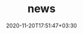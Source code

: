 ---
title: "news"
date: 2020-11-20T17:51:47+03:30
draft: false
headless: true

# all icons by [feathericons.com](https://https://feathericons.com//) are supported
show_news_icons: false
default_news_icon: "file-text"

num_news: 5

news_items:

- text: "- Presented our work at **ICSE'23**"
  extra_text: "May 2023"
  date: 2023-05-12

- text: "- Attened [**IMC'22**]() at Nice, France!"
  extra_text: "October 2022"
  date: 2022-10-25

- text: "- Awarded travel grant to attend [**IMC'22**](), thanks IMC!"
  extra_text: "September 2022"
  date: 2022-09-19

- text: "- Presented our work at **IEEE Cluster'22**"
  extra_text: "September 2022"
  date: 2022-09-01

- text: "- Probabilistic silent error mitigation model is accepted to IEEE Cluster'22"
  extra_text: "July 2022"
  date: 2022-07-01

- text: "- Started as a PhD student at CISPA Helmholtz Center for Information Security "
  extra_text: "February 2021"
  date: 2021-02-01

- text: "- Moved to Saarbrücken, Germany"
  extra_text: "January 2021"
  date: 2021-01-01

- text: "- Graduated fromUniversity of Nevada, Reno"
  extra_text: "December 2020"  
  date: 2020-12-26

- text: "- Joined University of Nevada, Reno as Graduate Research Assistant in [High Performance Computing and Networking (HPCN) Lab](https://www.cse.unr.edu/~earslan/?page=members)"
  extra_text: "September 2018"
  date: 2019-01-01

- text: "- I joined [Ridmik Limited](https://ridmik.com/) as Software Engineer"
  extra_text: "September 2018"
  date: 2018-09-01
  
- text: "- Promoted to Software Engineer at [Reve Systems](https://www.revesoft.com/)"
  extra_text: "August 2017"
  date: 2017-09-01

- text: "- I joined [Reve Systems](https://www.revesoft.com/) as Junior Software Engineer"
  extra_text: "March 2017"
  date: 2017-03-01
- text: "- Graduated from Bangladesh University of Engineering & Technology"
  date: 2017-02-26
  extra_text: "February 2017"
---